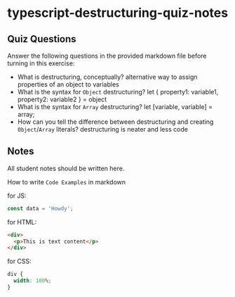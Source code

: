 # typescript-destructuring-quiz-notes

## Quiz Questions

Answer the following questions in the provided markdown file before turning in this exercise:

- What is destructuring, conceptually?
  alternative way to assign properties of an object to variables
- What is the syntax for `Object` destructuring?
  let { property1: variable1, property2: variable2 } = object
- What is the syntax for `Array` destructuring?
  let [variable, variable] = array;
- How can you tell the difference between destructuring and creating `Object`/`Array` literals?
  destructuring is neater and less code

## Notes

All student notes should be written here.

How to write `Code Examples` in markdown

for JS:

```javascript
const data = 'Howdy';
```

for HTML:

```html
<div>
  <p>This is text content</p>
</div>
```

for CSS:

```css
div {
  width: 100%;
}
```
